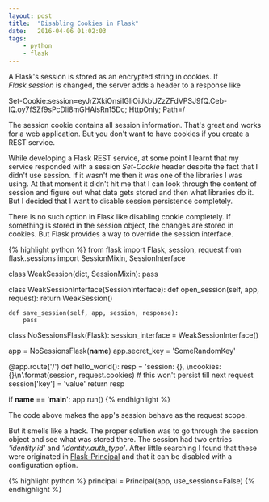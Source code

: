 ```yaml
---
layout: post
title:  "Disabling Cookies in Flask"
date:   2016-04-06 01:02:03
tags:
    - python
    - flask
---
```


A Flask's session is stored as an encrypted string in cookies. If _Flask.session_ is changed, the server adds a header to a response like

  Set-Cookie:session=eyJrZXkiOnsiIGIiOiJkbUZzZFdVPSJ9fQ.Ceb-lQ.oy7fSZf9sPcDli8mGHAisRn15Dc; HttpOnly; Path=/

The session cookie contains all session information. That's great and works
for a web application. But you don't want to have cookies if you create a REST service.

While developing a Flask REST service, at some point I learnt that my service
responded with a session _Set-Cookie_ header despite the fact that I didn't use session.
If it wasn't me then it was one of the libraries I was using. At that moment it didn't hit me that
I can look through the content of session and figure out what data gets stored and then what libraries do it. But I decided that I want to disable session persistence completely.

There is no such option in Flask like disabling cookie completely. If something is
stored in the session object, the changes are stored in cookies. But Flask provides
a way to override the session interface.

{% highlight python %}
from flask import Flask, session, request
from flask.sessions import SessionMixin, SessionInterface


class WeakSession(dict, SessionMixin):
    pass


class WeakSessionInterface(SessionInterface):
    def open_session(self, app, request):
        return WeakSession()

    def save_session(self, app, session, response):
        pass


class NoSessionsFlask(Flask):
    session_interface = WeakSessionInterface()


app = NoSessionsFlask(__name__)
app.secret_key = 'SomeRandomKey'


@app.route('/')
def hello_world():
    resp = 'session: {}, \ncookies: {}\n'.format(session, request.cookies)
    # this won't persist till next request
    session['key'] = 'value'
    return resp

if __name__ == '__main__':
    app.run()
{% endhighlight %}

The code above makes the app's session behave as the request scope.

But it smells like a hack. The proper solution was to go through the session
object and see what was stored there. The session had two entries
_'identity.id'_ and _'identity.auth_type'_. After little searching I found that
these were originated in [Flask-Principal](http://127.0.0.1:4000/) and that
it can be disabled with a configuration option.

{% highlight python %}
principal = Principal(app, use_sessions=False)
{% endhighlight %}
